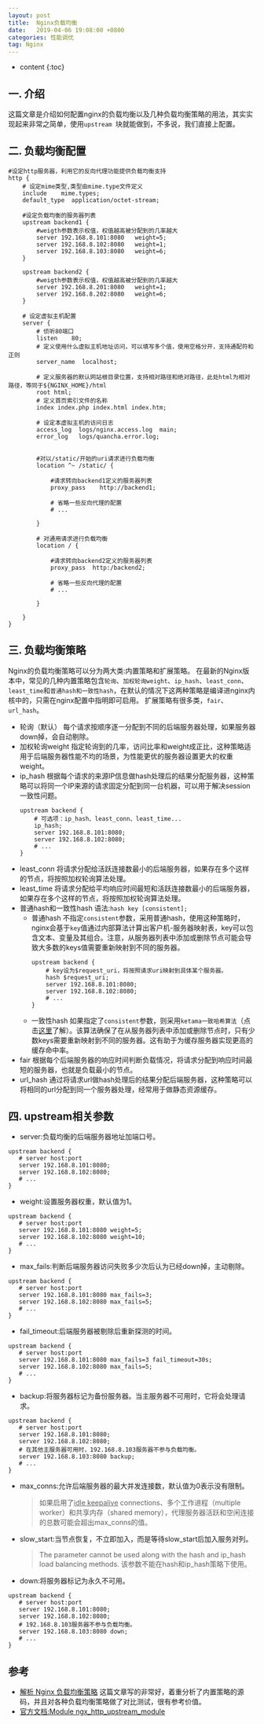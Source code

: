 ```yaml
---
layout: post
title:  Nginx负载均衡
date:   2019-04-06 19:08:00 +0800
categories: 性能调优
tag: Nginx
---
```


* content
{:toc}


## 一. 介绍

这篇文章是介绍如何配置nginx的负载均衡以及几种负载均衡策略的用法，其实实现起来非常之简单，使用`upstream `块就能做到，不多说，我们直接上配置。


## 二. 负载均衡配置

```nginx
#设定http服务器，利用它的反向代理功能提供负载均衡支持
http {
    # 设定mime类型,类型由mime.type文件定义
    include    mime.types;
    default_type  application/octet-stream;
    
    #设定负载均衡的服务器列表
    upstream backend1 {
        #weigth参数表示权值，权值越高被分配到的几率越大
        server 192.168.8.101:8080   weight=5;
        server 192.168.8.102:8080   weight=1;
        server 192.168.8.103:8080   weight=6;
    }
        
    upstream backend2 {
        #weigth参数表示权值，权值越高被分配到的几率越大
        server 192.168.8.201:8080   weight=1;
        server 192.168.8.202:8080   weight=6;
    }

    # 设定虚拟主机配置
    server {
        # 侦听80端口
        listen    80;
        # 定义使用什么虚拟主机地址访问，可以填写多个值，使用空格分开，支持通配符和正则
        server_name  localhost;

        # 定义服务器的默认网站根目录位置，支持相对路径和绝对路径，此处html为相对路径，等同于${NGINX_HOME}/html
        root html;
        # 定义首页索引文件的名称
        index index.php index.html index.htm;

        # 设定本虚拟主机的访问日志
        access_log  logs/nginx.access.log  main;
        error_log   logs/quancha.error.log;

        
        #对以/static/开始的uri请求进行负载均衡
        location ^~ /static/ {
            
            #请求转向backend1定义的服务器列表
            proxy_pass    http://backend1;
              
            # 省略一些反向代理的配置
            # ...

        }

        # 对通用请求进行负载均衡
        location / {

            #请求转向backend2定义的服务器列表
            proxy_pass  http:/backend2;
              
            # 省略一些反向代理的配置
            # ...
 
        }

    }
}
```


## 三. 负载均衡策略

Nginx的负载均衡策略可以分为两大类:内置策略和扩展策略。
在最新的Nginx版本中，常见的几种内置策略包含`轮询`、`加权轮询weight`、`ip_hash`、`least_conn`、`least_time`和`普通hash和一致性hash`，在默认的情况下这两种策略是编译进nginx内核中的，只需在nginx配置中指明即可启用。
扩展策略有很多类，`fair`、`url_hash`。

* 轮询（默认）
每个请求按顺序逐一分配到不同的后端服务器处理，如果服务器down掉，会自动剔除。
* 加权轮询weight
指定轮询到的几率，访问比率和weight成正比，这种策略适用于后端服务器性能不均的场景，为性能更优的服务器设置更大的权重weight。
* ip_hash
根据每个请求的来源IP信息做hash处理后的结果分配服务器，这种策略可以将同一个IP来源的请求固定分配到同一台机器，可以用于解决session一致性问题。
    ```nginx
    upstream backend {
        # 可选项：ip_hash、least_conn、least_time...
        ip_hash;
        server 192.168.8.101:8080;
        server 192.168.8.102:8080;
        # ...
    }
    ```
* least_conn
将请求分配给活跃连接数最小的后端服务器，如果存在多个这样的节点，将按照加权轮询算法处理。
* least_time
将请求分配给平均响应时间最短和活跃连接数最小的后端服务器，如果存在多个这样的节点，将按照加权轮询算法处理。
* 普通hash和一致性hash
语法:`hash key [consistent];`
    * 普通hash
    不指定`consistent`参数，采用普通hash，使用这种策略时，nginx会基于`key`值通过内部算法计算出客户机-服务器映射表，key可以包含文本、变量及其组合。注意，从服务器列表中添加或删除节点可能会导致大多数的keys值需要重新映射到不同的服务器。
        ```nginx
        upstream backend {
            # key设为$request_uri，将按照请求uri映射到具体某个服务器。
            hash $request_uri;
            server 192.168.8.101:8080;
            server 192.168.8.102:8080;
            # ...
        }
        ```
    * 一致性hash
    如果指定了`consistent`参数，则采用`ketama一致哈希算法`（点击[这里](http://www.berlinix.com/dev/consistency-hash.php)了解）。该算法确保了在从服务器列表中添加或删除节点时，只有少数keys需要重新映射到不同的服务器。这有助于为缓存服务器实现更高的缓存命中率。
* fair
根据每个后端服务器的响应时间判断负载情况，将请求分配到响应时间最短的服务器，也就是负载最小的节点。
* url_hash
通过将请求url做hash处理后的结果分配后端服务器，这种策略可以将相同的url分配到同一个服务器处理，经常用于做静态资源缓存。


## 四. upstream相关参数

* server:负载均衡的后端服务器地址加端口号。
 ```nginx
 upstream backend {
    # server host:port
    server 192.168.8.101:8080;
    server 192.168.8.102:8080;
    # ...
}
 ```

* weight:设置服务器权重，默认值为1。
 ```nginx
 upstream backend {
    # server host:port
    server 192.168.8.101:8080 weight=5;
    server 192.168.8.102:8080 weight=10;
    # ...
}
 ```

* max_fails:判断后端服务器访问失败多少次后认为已经down掉，主动剔除。
 ```nginx
 upstream backend {
    # server host:port
    server 192.168.8.101:8080 max_fails=3;
    server 192.168.8.102:8080 max_fails=5;
    # ...
}
 ```

* fail_timeout:后端服务器被剔除后重新探测的时间。
 ```nginx
 upstream backend {
    # server host:port
    server 192.168.8.101:8080 max_fails=3 fail_timeout=30s;
    server 192.168.8.102:8080 max_fails=5;
    # ...
}
 ```

* backup:将服务器标记为备份服务器。当主服务器不可用时，它将会处理请求。
 ```nginx
 upstream backend {
    # server host:port
    server 192.168.8.101:8080;
    server 192.168.8.102:8080;
    # 在其他主服务器可用时，192.168.8.103服务器不参与负载均衡。
    server 192.168.8.103:8080 backup;
    # ...
}
 ```

* max_conns:允许后端服务器的最大并发连接数，默认值为0表示没有限制。
    > 如果启用了<u>idle keepalive</u> connections、多个工作进程（multiple worker）和共享内存（shared memory），代理服务器活跃和空闲连接的总数可能会超出max_conns的值。

* slow_start:当节点恢复，不立即加入，而是等待slow_start后加入服务对列。
    > The parameter cannot be used along with the hash and ip_hash load balancing methods.
    > 该参数不能在hash和ip_hash策略下使用。

* down:将服务器标记为永久不可用。
 ```nginx
 upstream backend {
    # server host:port
    server 192.168.8.101:8080;
    server 192.168.8.102:8080;
    # 192.168.8.103服务器不参与负载均衡。
    server 192.168.8.103:8080 down;
    # ...
}
 ```


## 参考

* [解析 Nginx 负载均衡策略](https://www.cnblogs.com/wpjamer/articles/6443332.html)
这篇文章写的非常好，着重分析了内置策略的源码，并且对各种负载均衡策略做了对比测试，很有参考价值。
* [官方文档:Module ngx_http_upstream_module](http://nginx.org/en/docs/http/ngx_http_upstream_module.html)